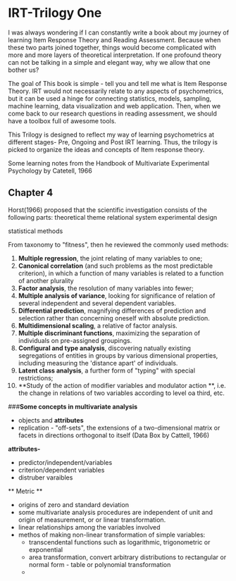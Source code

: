IRT-Trilogy One
=======

I was always wondering if I can constantly write a book about my journey of learning Item Response Theory and Reading Assessment. Because when these two parts joined together, things would become complicated with more and more layers of theoretical interpretation. If one profound theory can not be talking in a simple and elegant way, why we allow that one bother us? 

The goal of This book is simple - tell you and tell me what is Item Response Theory. IRT would not necessarily relate to any aspects of psychometrics, but it can be used a hinge for connecting statistics, models, sampling, machine learning, data visualization and web application. Then, when we come back to our research questions in reading assessment, we should have a toolbox full of awesome tools.

This Trilogy is designed to reflect my way of learning psychometrics at different stages- Pre, Ongoing and Post IRT learning. Thus, the trilogy is picked to organize the ideas and concepts of Item response theory. 


Some learning notes from the Handbook of Multivariate Experimental Psychology by Catetell, 1966
## Chapter 4
Horst(1966) proposed that the scientific investigation consists of the following parts:
theoretical theme
relational system
experimental design

statistical methods

From taxonomy to "fitness", then he reviewed the commonly used methods:
1. **Multiple regression**, the joint relating of many variables to one;
2. **Canonical correlation** (and such problems as the most predictable criterion), in which  a function of many variables is related to a function of another plurality
3. **Factor analysis**, the resolution of many variables into fewer;
4. **Multiple analysis of variance**, looking for significance of relation of several independent and several dependent variables. 
5. **Differential prediction**, magnifying differences of prediction and selection rather than concerning oneself with absolute prediction.
6. **Multidimensional scaling**, a relative of factor analysis. 
7. **Multiple discriminant functions**, maximizing the separation of individuals on pre-assigned groupings. 
8. **Configural and type analysis**, discovering natually existing segregations of entities in groups by various dimensional properties, including measuring the 'distance apart' of individuals.
9. **Latent class analysis**, a further form of "typing" with special restrictions;
10. **Study of the action of modifier variables and modulator action
**, i.e. the change in relations of two variables according to level oa third, etc.





###**Some concepts in multivariate analysis**
* objects and **attributes**
* replication - "off-sets", the extensions of a two-dimensional matrix or facets in directions orthogonal to itself (Data Box by Cattell, 1966)



**attributes-** 
* predictor/independent/variables
* criterion/dependent variables
* distruber varaibles

** Metric **
 * origins of zero and standard deviation
 * some multivariate analysis procedures are independent of unit and origin of measurement, or or linear transformation.
 * linear relationships among the variables involved
 * methos of making non-linear transformation of simple variables:
    *  transcendental functions such as logarithmic, trigonometric or exponential
    *  area transformation, convert arbitrary distributions to rectangular or normal form - table or polynomial transformation
    *  
 
